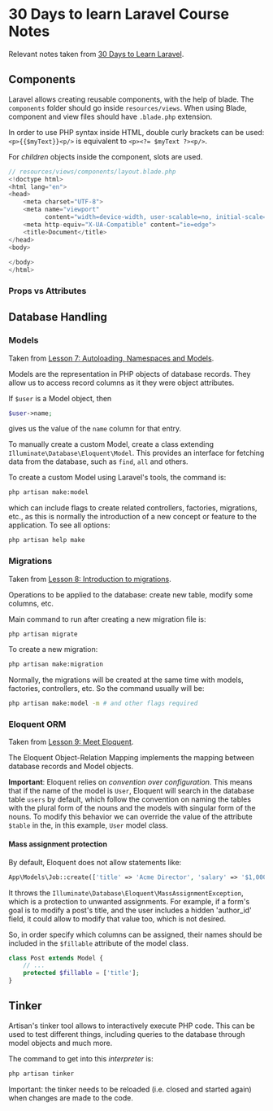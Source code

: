 # 30 Days to learn Laravel Course Notes

Relevant notes taken from [30 Days to Learn Laravel](https://laracasts.com/series/30-days-to-learn-laravel-11).

## Components

Laravel allows creating reusable components, with the help of blade. The `components` folder should go inside `resources/views`. When using Blade, component and view files should have `.blade.php` extension.

In order to use PHP syntax inside HTML, double curly brackets can be used: `<p>{{$myText}}<p/>` is equivalent to `<p><?= $myText ?><p/>`.

For *children* objects inside the component, slots are used.


```php
// resources/views/components/layout.blade.php
<!doctype html>
<html lang="en">
<head>
    <meta charset="UTF-8">
    <meta name="viewport"
          content="width=device-width, user-scalable=no, initial-scale=1.0, maximum-scale=1.0, minimum-scale=1.0">
    <meta http-equiv="X-UA-Compatible" content="ie=edge">
    <title>Document</title>
</head>
<body>
    
</body>
</html>
```


### Props vs Attributes

## Database Handling

### Models

Taken from [Lesson 7: Autoloading, Namespaces and Models](https://laracasts.com/series/30-days-to-learn-laravel-11/episodes/7).

Models are the representation in PHP objects of database records. They allow us to access record columns as it they were object attributes.

If `$user` is a Model object, then
```php
$user->name;
```
gives us the value of the `name` column for that entry.

To manually create a custom Model, create a class extending `Illuminate\Database\Eloquent\Model`. This provides an interface for fetching data from the database, such as `find`, `all` and others.

To create a custom Model using Laravel's tools, the command is:

```bash
php artisan make:model
```

which can include flags to create related controllers, factories, migrations, etc., as this is normally the introduction of a new concept or feature to the application. To see all options:

```bash
php artisan help make
```

### Migrations

Taken from [Lesson 8: Introduction to migrations](https://laracasts.com/series/30-days-to-learn-laravel-11/episodes/8).

Operations to be applied to the database: create new table, modify some columns, etc.

Main command to run after creating a new migration file is:

```bash
php artisan migrate
```

To create a new migration:

```bash
php artisan make:migration
```

Normally, the migrations will be created at the same time with models, factories, controllers, etc. So the command usually will be:

```bash
php artisan make:model -m # and other flags required
```

### Eloquent ORM

Taken from [Lesson 9: Meet Eloquent](https://laracasts.com/series/30-days-to-learn-laravel-11/episodes/9).

The Eloquent Object-Relation Mapping implements the mapping between database records and Model objects.

**Important**: Eloquent relies on *convention over configuration*. This means that if the name of the model is `User`, Eloquent will search in the database table `users` by default, which follow the convention on naming the tables with the plural form of the nouns and the models with singular form of the nouns. To modify this behavior we can override the value of the attribute `$table` in the, in this example, `User` model class.

#### Mass assignment protection

By default, Eloquent does not allow statements like:

```php
App\Models\Job::create(['title' => 'Acme Director', 'salary' => '$1,000,000' ])
```

It throws the `Illuminate\Database\Eloquent\MassAssignmentException`, which is a protection to unwanted assignments. For example, if a form's goal is to modify a post's title, and the user includes a hidden 'author_id' field, it could allow to modify that value too, which is not desired.

So, in order specify which columns can be assigned, their names should be included in the `$fillable` attribute of the model class.

```php
class Post extends Model {
    // ...
    protected $fillable = ['title'];
}
```


## Tinker

Artisan's tinker tool allows to interactively execute PHP code. This can be used to test different things, including queries to the database through model objects and much more.

The command to get into this *interpreter* is:

```bash
php artisan tinker
```

Important: the tinker needs to be reloaded (i.e. closed and started again) when changes are made to the code.